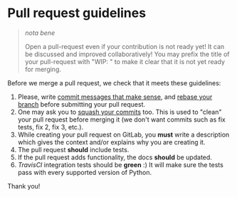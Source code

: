 # Pull request guidelines

> *nota bene*
>
> Open a pull-request even if your contribution is not ready yet! It can
> be discussed and improved collaboratively! You may prefix the title of
> your pull-request with "WIP: " to make it clear that it is not yet ready
> for merging.

Before we merge a pull request, we check that it meets these guidelines:

1.  Please, write [commit messages that make
    sense](http://tbaggery.com/2008/04/19/a-note-about-git-commit-messages.html),
    and [rebase your
    branch](http://git-scm.com/book/en/Git-Branching-Rebasing) before
    submitting your pull request.
2.  One may ask you to [squash your
    commits](http://gitready.com/advanced/2009/02/10/squashing-commits-with-rebase.html)
    too. This is used to "clean" your pull request before merging it (we
    don't want commits such as fix tests, fix 2, fix 3, etc.).
3.  While creating your pull request on GitLab, you **must** write a
    description which gives the context and/or explains why you are
    creating it.
4.  The pull request **should** include tests.
5.  If the pull request adds functionality, the docs **should** be
    updated.
6.  *TravisCI* integration tests should be **green** :) It will make
    sure the tests pass with every supported version of Python.

Thank you!
